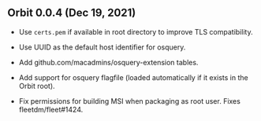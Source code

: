 ## Orbit 0.0.4 (Dec 19, 2021)

* Use `certs.pem` if available in root directory to improve TLS compatibility.

* Use UUID as the default host identifier for osquery.

* Add github.com/macadmins/osquery-extension tables.

* Add support for osquery flagfile (loaded automatically if it exists in the Orbit root).

* Fix permissions for building MSI when packaging as root user. Fixes fleetdm/fleet#1424.

